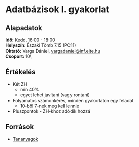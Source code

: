 # Adatbázisok I. gyakorlat

## Alapadatok
**Idő:** Kedd, 16:00 - 18:00\
**Helyszín:** Északi Tömb 7.15 (PC11)\
**Oktató:** Varga Dániel, <vargadaniel@inf.elte.hu>\
**Csoport:** 10\

## Értékelés
- Két ZH
  - min 40%
  - egyet lehet javítani (vagy rontani)
- Folyamatos számonkérés, minden gyakorlaton egy feladat
  - 10-ből 7-nek meg kell lennie
- Pluszpontok - ZH-khoz adódik hozzá

## Források
- [Tananyagok](https://vargadaniel.web.elte.hu/kurzusok/ab1gy22232.html)